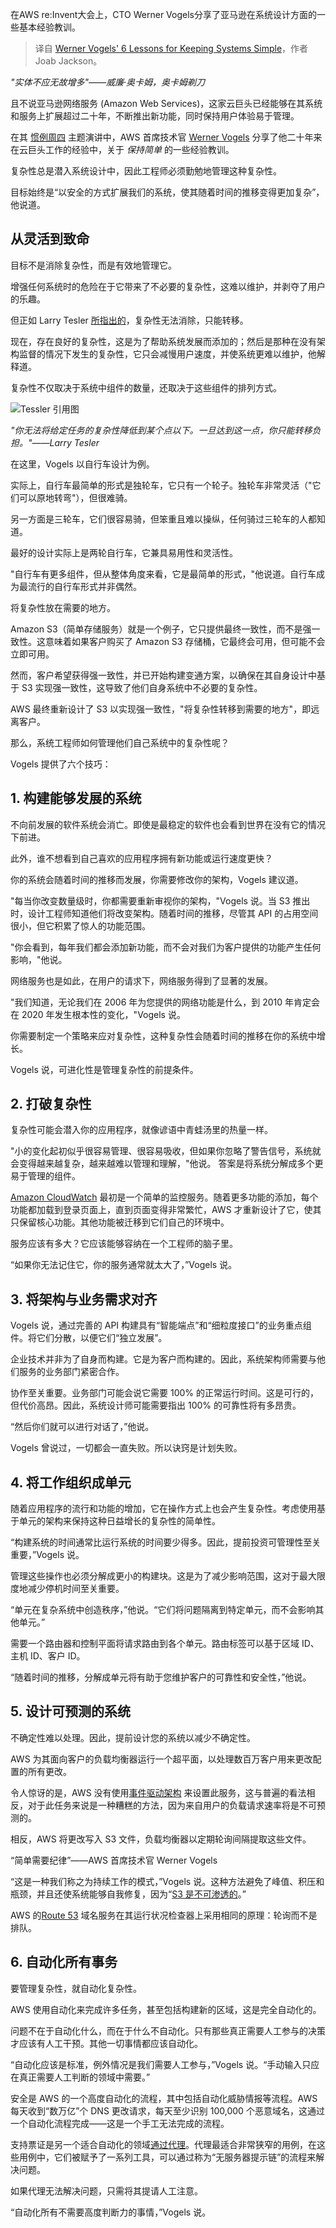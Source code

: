 
<!--
title: 保持系统简单的六个经验教训
cover: https://cdn.thenewstack.io/media/2024/12/1a783e2c-aws-vogels-occam.jpg
-->

在AWS re:Invent大会上，CTO Werner Vogels分享了亚马逊在系统设计方面的一些基本经验教训。

> 译自 [Werner Vogels' 6 Lessons for Keeping Systems Simple](https://thenewstack.io/werner-vogels-6-lessons-for-keeping-systems-simple/)，作者 Joab Jackson。

*"实体不应无故增多"——威廉·奥卡姆，奥卡姆剃刀*

且不说亚马逊网络服务 (Amazon Web Services)，这家云巨头已经能够在其系统和服务上扩展超过二十年，不断推出新功能，同时保持用户体验易于管理。

在其 [惯例周四](https://thenewstack.io/werner-vogels-6-rules-for-good-api-design/) 主题演讲中，AWS 首席技术官 [Werner Vogels](https://www.allthingsdistributed.com/) 分享了他二十年来在云巨头工作的经验中，关于 *保持简单* 的一些经验教训。

复杂性总是潜入系统设计中，因此工程师必须勤勉地管理这种复杂性。

目标始终是“以安全的方式扩展我们的系统，使其随着时间的推移变得更加复杂”，他说道。

## 从灵活到致命

目标不是消除复杂性，而是有效地管理它。

增强任何系统时的危险在于它带来了不必要的复杂性，这难以维护，并剥夺了用户的乐趣。

但正如 Larry Tesler [所指出的](https://lawsofux.com/teslers-law/)，复杂性无法消除，只能转移。

现在，存在良好的复杂性，这是为了帮助系统发展而添加的；然后是那种在没有架构监督的情况下发生的复杂性，它只会减慢用户速度，并使系统更难以维护，他解释道。

复杂性不仅取决于系统中组件的数量，还取决于这些组件的排列方式。

![Tessler 引用图](https://cdn.thenewstack.io/media/2024/12/00096194-aws-vogels-tesler.jpg)

*"你无法将给定任务的复杂性降低到某个点以下。一旦达到这一点，你只能转移负担。"——Larry Tesler*

在这里，Vogels 以自行车设计为例。

实际上，自行车最简单的形式是独轮车，它只有一个轮子。独轮车非常灵活（"它们可以原地转弯"），但很难骑。

另一方面是三轮车，它们很容易骑，但笨重且难以操纵，任何骑过三轮车的人都知道。

最好的设计实际上是两轮自行车，它兼具易用性和灵活性。

"自行车有更多组件，但从整体角度来看，它是最简单的形式，"他说道。自行车成为最流行的自行车形式并非偶然。

将复杂性放在需要的地方。

Amazon S3（简单存储服务）就是一个例子，它只提供最终一致性，而不是强一致性。这意味着如果客户购买了 Amazon S3 存储桶，它最终会可用，但可能不会立即可用。

然而，客户希望获得强一致性，并已开始构建变通方案，以确保在其自身设计中基于 S3 实现强一致性，这导致了他们自身系统中不必要的复杂性。

AWS 最终重新设计了 S3 以实现强一致性，"将复杂性转移到需要的地方"，即远离客户。

那么，系统工程师如何管理他们自己系统中的复杂性呢？

Vogels 提供了六个技巧：

## 1. 构建能够发展的系统

不向前发展的软件系统会消亡。即使是最稳定的软件也会看到世界在没有它的情况下前进。

此外，谁不想看到自己喜欢的应用程序拥有新功能或运行速度更快？

你的系统会随着时间的推移而发展，你需要修改你的架构，Vogels 建议道。

"每当你改变数量级时，你都需要重新审视你的架构，"Vogels 说。当 S3 推出时，设计工程师知道他们将改变架构。随着时间的推移，尽管其 API 的占用空间很小，但它积累了惊人的功能范围。

"你会看到，每年我们都会添加新功能，而不会对我们为客户提供的功能产生任何影响，"他说。

网络服务也是如此，在用户的请求下，网络服务得到了显著的发展。

"我们知道，无论我们在 2006 年为您提供的网络功能是什么，到 2010 年肯定会在 2020 年发生根本性的变化，"Vogels 说。

你需要制定一个策略来应对复杂性，这种复杂性会随着时间的推移在你的系统中增长。

Vogels 说，可进化性是管理复杂性的前提条件。

## 2. 打破复杂性

复杂性可能会潜入你的应用程序，就像谚语中青蛙汤里的热量一样。

"小的变化起初似乎很容易管理、很容易吸收，但如果你忽略了警告信号，系统就会变得越来越复杂，越来越难以管理和理解，"他说。
答案是将系统分解成多个更易于管理的组件。

[Amazon CloudWatch](https://thenewstack.io/amazon-cloudwatch-gets-feature-flags-user-based-monitoring/) 最初是一个简单的监控服务。随着更多功能的添加，每个功能都加载到登录页面上，直到页面变得非常繁忙，AWS 才重新设计了它，使其只保留核心功能。其他功能被迁移到它们自己的环境中。

服务应该有多大？它应该能够容纳在一个工程师的脑子里。

“如果你无法记住它，你的服务通常就太大了，”Vogels 说。

## 3. 将架构与业务需求对齐

Vogels 说，通过完善的 API 构建具有“智能端点”和“细粒度接口”的业务重点组件。将它们分散，以便它们“独立发展”。

企业技术并非为了自身而构建。它是为客户而构建的。因此，系统架构师需要与他们服务的业务部门紧密合作。

协作至关重要。业务部门可能会说它需要 100% 的正常运行时间。这是可行的，但代价高昂。因此，系统设计师可能需要指出 100% 的可靠性将有多昂贵。

“然后你们就可以进行对话了，”他说。

Vogels 曾说过，一切都会一直失败。所以诀窍是计划失败。

## 4. 将工作组织成单元

随着应用程序的流行和功能的增加，它在操作方式上也会产生复杂性。考虑使用基于单元的架构来保持这种日益增长的复杂性的简单性。

“构建系统的时间通常比运行系统的时间要少得多。因此，提前投资可管理性至关重要，”Vogels 说。

管理这些操作也必须分解成更小的构建块。这是为了减少影响范围，这对于最大限度地减少停机时间至关重要。

“单元在复杂系统中创造秩序，”他说。“它们将问题隔离到特定单元，而不会影响其他单元。”

需要一个路由器和控制平面将请求路由到各个单元。路由标签可以基于区域 ID、主机 ID、客户 ID。

“随着时间的推移，分解成单元将有助于您维护客户的可靠性和安全性，”他说。

## 5. 设计可预测的系统

不确定性难以处理。因此，提前设计您的系统以减少不确定性。

AWS 为其面向客户的负载均衡器运行一个超平面，以处理数百万客户用来更改配置的所有更改。

令人惊讶的是，AWS 没有使用[事件驱动架构](https://thenewstack.io/the-basics-of-event-driven-architectures/) 来设置此服务，这与普遍的看法相反，对于此任务来说是一种糟糕的方法，因为来自用户的负载请求速率将是不可预测的。

相反，AWS 将更改写入 S3 文件，负载均衡器以定期轮询间隔提取这些文件。

“简单需要纪律”——AWS 首席技术官 Werner Vogels

“这是一种我们称之为持续工作的模式，”Vogels 说。这种方法避免了峰值、积压和瓶颈，并且还使系统能够自我修复，因为“[S3 是不可渗透的](https://thenewstack.io/with-warpstream-confluent-got-a-new-type-of-kafka-platform/)。”

AWS 的[Route 53](https://aws.amazon.com/route53/) 域名服务在其运行状况检查器上采用相同的原理：轮询而不是排队。

## 6. 自动化所有事务

要管理复杂性，就自动化复杂性。

AWS 使用自动化来完成许多任务，甚至包括构建新的区域，这是完全自动化的。

问题不在于自动化什么，而在于什么不自动化。只有那些真正需要人工参与的决策才应该有人工干预。其他一切事情都应该自动化。

“自动化应该是标准，例外情况是我们需要人工参与，”Vogels 说。“手动输入只应在真正需要人工判断的领域中需要。”

安全是 AWS 的一个高度自动化的流程，其中包括自动化威胁情报等流程。AWS 每天收到“数万亿”个 DNS 更改请求，每天至少识别 100,000 个恶意域名，这通过一个自动化流程完成——这是一个手工无法完成的流程。

支持票证是另一个适合自动化的领域[通过代理](https://thenewstack.io/aws-launches-new-ai-agents-to-simplify-legacy-migrations/)。代理最适合非常狭窄的用例，在这些用例中，它们被赋予了一系列工具，可以通过称为“无服务器提示链”的流程来解决问题。

如果代理无法解决问题，只需将其提请人工注意。

“自动化所有不需要高度判断力的事情，”Vogels 说。
